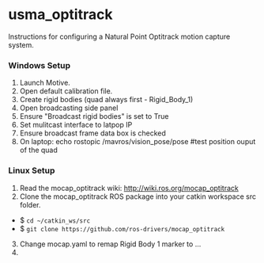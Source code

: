 # usma_optitrack
Instructions for configuring a Natural Point Optitrack motion capture system.

### Windows Setup
1. Launch Motive.
2. Open default calibration file.
3. Create rigid bodies (quad always first - Rigid_Body_1)
4. Open broadcasting side panel
5. Ensure "Broadcast rigid bodies" is set to True
6. Set mulitcast interface to latpop IP
7. Ensure broadcast frame data box is checked
8. On laptop: echo rostopic /mavros/vision_pose/pose #test position ouput of the quad

### Linux Setup
1. Read the mocap_optitrack wiki: http://wiki.ros.org/mocap_optitrack
2. Clone the mocap_optitrack ROS package into your catkin workspace src folder.
  * $ `cd ~/catkin_ws/src`
  * $ `git clone https://github.com/ros-drivers/mocap_optitrack`
3. Change mocap.yaml to remap Rigid Body 1 marker to ...
4. 
